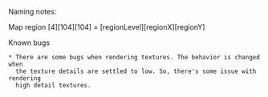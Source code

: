 Naming notes:

Map region [4][104][104] = [regionLevel][regionX][regionY]


Known bugs

    * There are some bugs when rendering textures. The behavior is changed when 
      the texture details are settled to low. So, there's some issue with rendering
      high detail textures.